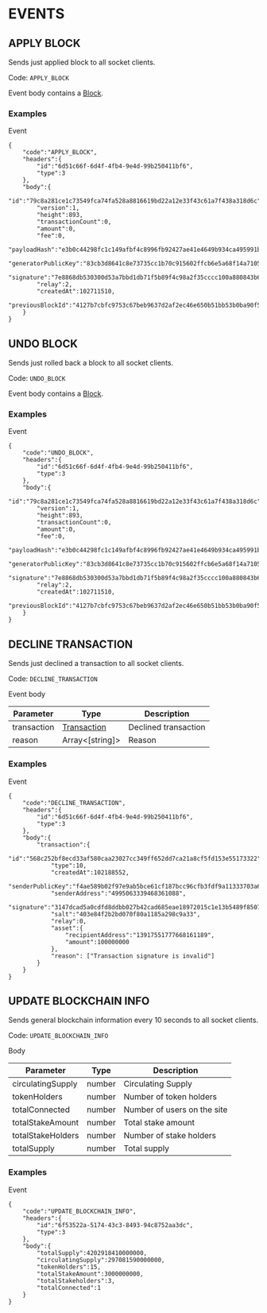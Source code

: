 # EVENTS

## APPLY BLOCK

Sends just applied block to all socket clients.

Code: `APPLY_BLOCK`

Event body contains a [Block](models.md#block).

### Examples

Event

```
{
    "code":"APPLY_BLOCK",
    "headers":{
        "id":"6d51c66f-6d4f-4fb4-9e4d-99b250411bf6",
        "type":3
    },
    "body":{
        "id":"79c8a281ce1c73549fca74fa528a8816619bd22a12e33f43c61a7f438a318d6c",
        "version":1,
        "height":893,
        "transactionCount":0,
        "amount":0,
        "fee":0,
        "payloadHash":"e3b0c44298fc1c149afbf4c8996fb92427ae41e4649b934ca495991b7852b855",
        "generatorPublicKey":"83cb3d8641c8e73735cc1b70c915602ffcb6e5a68f14a71056511699050a1a05",
        "signature":"7e8868db530300d53a7bbd1db71f5b89f4c98a2f35cccc100a880843b63fbb5e4879a642ee2f43ef751c29af49cd471c10de16238e6e91bb7e27c785bbc93a06",
        "relay":2,
        "createdAt":102711510,
        "previousBlockId":"4127b7cbfc9753c67beb9637d2af2ec46e650b51bb53b0ba90f525084ac87bc3"
    }
}
```

## UNDO BLOCK

Sends just rolled back a block to all socket clients.

Code: `UNDO_BLOCK`

Event body contains a [Block](models.md#block).

### Examples

Event

```
{
    "code":"UNDO_BLOCK",
    "headers":{
        "id":"6d51c66f-6d4f-4fb4-9e4d-99b250411bf6",
        "type":3
    },
    "body":{
        "id":"79c8a281ce1c73549fca74fa528a8816619bd22a12e33f43c61a7f438a318d6c",
        "version":1,
        "height":893,
        "transactionCount":0,
        "amount":0,
        "fee":0,
        "payloadHash":"e3b0c44298fc1c149afbf4c8996fb92427ae41e4649b934ca495991b7852b855",
        "generatorPublicKey":"83cb3d8641c8e73735cc1b70c915602ffcb6e5a68f14a71056511699050a1a05",
        "signature":"7e8868db530300d53a7bbd1db71f5b89f4c98a2f35cccc100a880843b63fbb5e4879a642ee2f43ef751c29af49cd471c10de16238e6e91bb7e27c785bbc93a06",
        "relay":2,
        "createdAt":102711510,
        "previousBlockId":"4127b7cbfc9753c67beb9637d2af2ec46e650b51bb53b0ba90f525084ac87bc3"
    }
}
```

## DECLINE TRANSACTION

Sends just declined a transaction to all socket clients.

Code: `DECLINE_TRANSACTION`

Event body

| Parameter   | Type                        | Description          |
|-------------|-----------------------------|----------------------|
| transaction | [Transaction](#transaction) | Declined transaction |
| reason      | Array<[string]>             | Reason               |

### Examples

Event

```
{
    "code":"DECLINE_TRANSACTION",
    "headers":{
        "id":"6d51c66f-6d4f-4fb4-9e4d-99b250411bf6",
        "type":3
    },
    "body":{
        "transaction":{
            "id":"568c252bf8ecd33af580caa23027cc349ff652dd7ca21a8cf5fd153e55173322",
            "type":10,
            "createdAt":102188552,
            "senderPublicKey":"f4ae589b02f97e9ab5bce61cf187bcc96cfb3fdf9a11333703a682b7d47c8dc2",
            "senderAddress":"4995063339468361088",
            "signature":"3147dcad5a0cdfd8ddbb027b42cad685eae18972015c1e13b5489f850700d1b32758680e5521b123afc664d9065bb3a9bc45d578b09ba44a28bf40af63947305",
            "salt":"403e84f2b2bd070f80a1185a298c9a33",
            "relay":0,
            "asset":{
                "recipientAddress":"13917551777668161189",
                "amount":100000000
            },
            "reason": ["Transaction signature is invalid"]
        }
    }
}
```

## UPDATE BLOCKCHAIN INFO

Sends general blockchain information every 10 seconds to all socket clients.

Code: `UPDATE_BLOCKCHAIN_INFO`

Body

| Parameter         | Type   | Description                 |
|-------------------|--------|-----------------------------|
| circulatingSupply | number | Circulating Supply          |
| tokenHolders      | number | Number of token holders     |
| totalConnected    | number | Number of users on the site |
| totalStakeAmount  | number | Total stake amount          |
| totalStakeHolders | number | Number of stake holders     |
| totalSupply       | number | Total supply                |

### Examples

Event

```
{
    "code":"UPDATE_BLOCKCHAIN_INFO",
    "headers":{
        "id":"6f53522a-5174-43c3-8493-94c8752aa3dc",
        "type":3
    },
    "body":{
        "totalSupply":4202918410000000,
        "circulatingSupply":297081590000000,
        "tokenHolders":15,
        "totalStakeAmount":3000000000,
        "totalStakeholders":3,
        "totalConnected":1
    }
}
```

